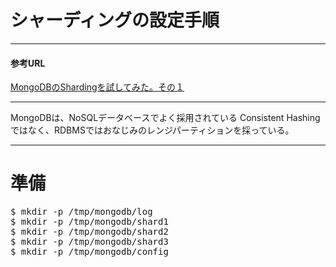 シャーディングの設定手順
=================

----
#### 参考URL

[MongoDBのShardingを試してみた。その１](http://d.hatena.ne.jp/matsuou1/20110413/1302710901)

----

MongoDBは、NoSQLデータベースでよく採用されている Consistent Hashing ではなく、RDBMSではおなじみのレンジパーティションを採っている。

----
# 準備
<pre>
$ mkdir -p /tmp/mongodb/log
$ mkdir -p /tmp/mongodb/shard1
$ mkdir -p /tmp/mongodb/shard2
$ mkdir -p /tmp/mongodb/shard3
$ mkdir -p /tmp/mongodb/config
</pre>
